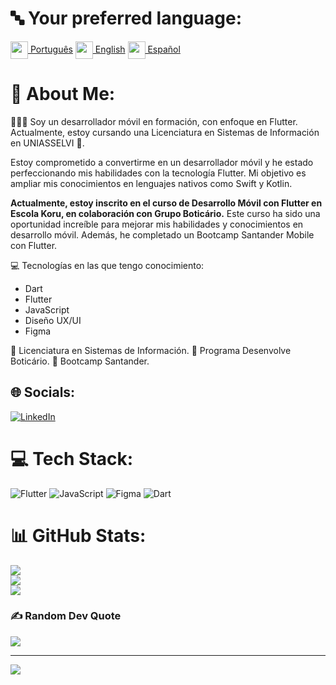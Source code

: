 # 🔤 Your preferred language:
<tr><td><a href="README.md"><img src="https://i.imgur.com/0AUV6Hy.png" height="28" align="center">  Português</a></td></tr>  <tr><td><a href="ReadMe_us.md"><img src="https://i.imgur.com/Ja6zOUB.png" height="28" align="center"> English</a></td></tr>  <tr><td><a href="ReadMe_es.md"><img src="https://i.imgur.com/aTLvLiO.png" height="28" align="center"> Español</a></td></tr>


# 💫 About Me:
🧑🏾‍💻 Soy un desarrollador móvil en formación, con enfoque en Flutter. Actualmente, estoy cursando una Licenciatura en Sistemas de Información en UNIASSELVI 🏫.

Estoy comprometido a convertirme en un desarrollador móvil y he estado perfeccionando mis habilidades con la tecnología Flutter. Mi objetivo es ampliar mis conocimientos en lenguajes nativos como Swift y Kotlin.

**Actualmente, estoy inscrito en el curso de Desarrollo Móvil con Flutter en Escola Koru, en colaboración con Grupo Boticário.** Este curso ha sido una oportunidad increíble para mejorar mis habilidades y conocimientos en desarrollo móvil. Además, he completado un Bootcamp Santander Mobile con Flutter.

💻 Tecnologías en las que tengo conocimiento:

- Dart
- Flutter
- JavaScript
- Diseño UX/UI
- Figma

🏫 Licenciatura en Sistemas de Información.
📗 Programa Desenvolve Boticário.
📕 Bootcamp Santander.



## 🌐 Socials:
[![LinkedIn](https://img.shields.io/badge/LinkedIn-%230077B5.svg?logo=linkedin&logoColor=white)](https://www.linkedin.com/in/wellington-andrade-64b44b275/) 

# 💻 Tech Stack:
![Flutter](https://img.shields.io/badge/Flutter-%2302569B.svg?style=for-the-badge&logo=Flutter&logoColor=white) ![JavaScript](https://img.shields.io/badge/javascript-%23323330.svg?style=for-the-badge&logo=javascript&logoColor=%23F7DF1E) 	![Figma](https://img.shields.io/badge/figma-%23F24E1E.svg?style=for-the-badge&logo=figma&logoColor=white) ![Dart](https://img.shields.io/badge/dart-%230175C2.svg?style=for-the-badge&logo=dart&logoColor=white)
# 📊 GitHub Stats:
![](https://github-readme-stats.vercel.app/api?username=wellingtonzero21&theme=highcontrast&hide_border=true&include_all_commits=true&count_private=false)<br/>
![](https://github-readme-streak-stats.herokuapp.com/?user=wellingtonzero21&theme=highcontrast&hide_border=true)<br/>
![](https://github-readme-stats.vercel.app/api/top-langs/?username=wellingtonzero21&theme=highcontrast&hide_border=true&include_all_commits=true&count_private=false&layout=compact)

### ✍️ Random Dev Quote
![](https://quotes-github-readme.vercel.app/api?type=horizontal&theme=dark)

---
[![](https://visitcount.itsvg.in/api?id=wellingtonzero21&icon=0&color=0)](https://visitcount.itsvg.in)

<!-- Proudly created with GPRM ( https://gprm.itsvg.in ) -->
